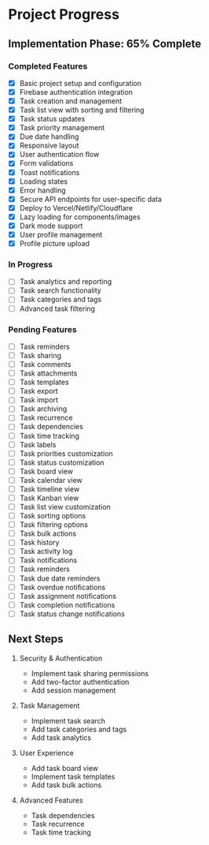 # Project Progress

## Implementation Phase: 65% Complete

### Completed Features

- [x] Basic project setup and configuration
- [x] Firebase authentication integration
- [x] Task creation and management
- [x] Task list view with sorting and filtering
- [x] Task status updates
- [x] Task priority management
- [x] Due date handling
- [x] Responsive layout
- [x] User authentication flow
- [x] Form validations
- [x] Toast notifications
- [x] Loading states
- [x] Error handling
- [x] Secure API endpoints for user-specific data
- [x] Deploy to Vercel/Netlify/Cloudflare
- [x] Lazy loading for components/images
- [x] Dark mode support
- [x] User profile management
- [x] Profile picture upload

### In Progress

- [ ] Task analytics and reporting
- [ ] Task search functionality
- [ ] Task categories and tags
- [ ] Advanced task filtering

### Pending Features

- [ ] Task reminders
- [ ] Task sharing
- [ ] Task comments
- [ ] Task attachments
- [ ] Task templates
- [ ] Task export
- [ ] Task import
- [ ] Task archiving
- [ ] Task recurrence
- [ ] Task dependencies
- [ ] Task time tracking
- [ ] Task labels
- [ ] Task priorities customization
- [ ] Task status customization
- [ ] Task board view
- [ ] Task calendar view
- [ ] Task timeline view
- [ ] Task Kanban view
- [ ] Task list view customization
- [ ] Task sorting options
- [ ] Task filtering options
- [ ] Task bulk actions
- [ ] Task history
- [ ] Task activity log
- [ ] Task notifications
- [ ] Task reminders
- [ ] Task due date reminders
- [ ] Task overdue notifications
- [ ] Task assignment notifications
- [ ] Task completion notifications
- [ ] Task status change notifications

## Next Steps

1. Security & Authentication

   - Implement task sharing permissions
   - Add two-factor authentication
   - Add session management

2. Task Management

   - Implement task search
   - Add task categories and tags
   - Add task analytics

3. User Experience

   - Add task board view
   - Implement task templates
   - Add task bulk actions

4. Advanced Features
   - Task dependencies
   - Task recurrence
   - Task time tracking
